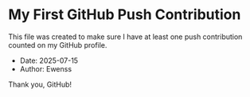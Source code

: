 # My First GitHub Push Contribution

This file was created to make sure I have at least one push contribution counted on my GitHub profile.

- Date: 2025-07-15
- Author: Ewenss

Thank you, GitHub!
